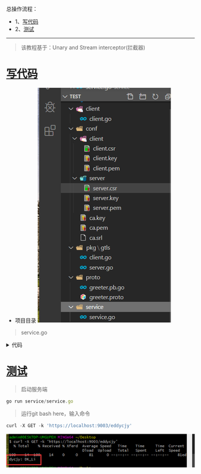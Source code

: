 总操作流程：
- 1、[写代码](#go-01)
- 2、[测试](#go-02)

***

> 该教程基于：Unary and Stream interceptor(拦截器)

# <a name="go-01" href="#" >写代码</a>

- 项目目录
![](image/7-1.png)

> service.go

<details>
<summary>代码</summary>

```go
package main
 
import (
	"google.golang.org/grpc"
    "context"
    "log"
    "net/http"
    "strings"
	
    "test/pkg/gtls"
	proto "test/proto"
 
)

type SearchService struct{}

func (s *SearchService) Search(ctx context.Context, r *proto.SearchRequest) (*proto.SearchResponse, error) {
    return &proto.SearchResponse{Response: r.GetRequest() + " HTTP Server"}, nil
}

const PORT = "9003"

func main() {
    certFile := "../test/conf/server/server.pem"
    keyFile := "../test/conf/server/server.key"
    tlsServer := gtls.Server{
        CertFile: certFile,
        KeyFile:  keyFile,
    }

    c, err := tlsServer.GetTLSCredentials()
    if err != nil {
        log.Fatalf("tlsServer.GetTLSCredentials err: %v", err)
    }

    mux := GetHTTPServeMux()

    server := grpc.NewServer(grpc.Creds(c))
    proto.RegisterSearchServiceServer(server, &SearchService{})

    http.ListenAndServeTLS(":"+PORT,
        certFile,
        keyFile,
        http.HandlerFunc(func(w http.ResponseWriter, r *http.Request) {
            if r.ProtoMajor == 2 && strings.Contains(r.Header.Get("Content-Type"), "application/grpc") {
                server.ServeHTTP(w, r)
            } else {
                mux.ServeHTTP(w, r)
            }

            return
        }),
    )
}

func GetHTTPServeMux() *http.ServeMux {
    mux := http.NewServeMux()
    mux.HandleFunc("/", func(w http.ResponseWriter, r *http.Request) {
        w.Write([]byte("eddycjy: DK_Li"))
    })

    return mux
}
```

</details>


# <a name="go-02" href="#" >测试</a>

> 启动服务端

```js
go run service/service.go
```

> 运行git bash here，输入命令

```js
curl -X GET -k 'https://localhost:9003/eddycjy'
```
![](image/9-1.png)

